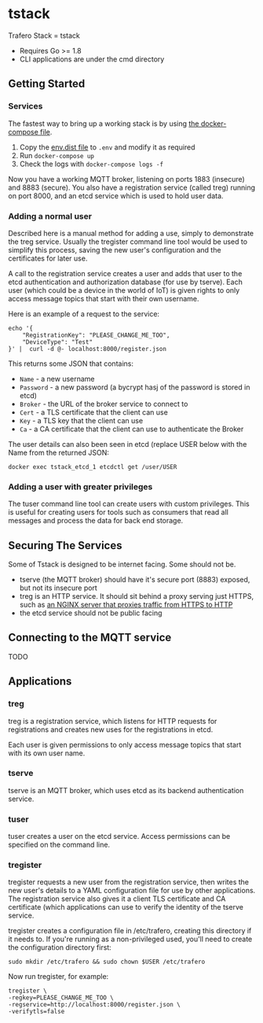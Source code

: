 # tstack

Trafero Stack = tstack

* Requires Go >= 1.8
* CLI applications are under the cmd directory

## Getting Started

### Services

The fastest way to bring up a working stack is by using [the docker-compose file](https://github.com/trafero/tstack/blob/master/docker-compose.yml).

1. Copy the [env.dist file](https://github.com/trafero/tstack/blob/master/env.dist) to ```.env``` and modify it as required
1. Run ```docker-compose up```
1. Check the logs with ```docker-compose logs -f```

Now you have a working MQTT broker, listening on ports 1883 (insecure) and 8883 (secure).  You also have a registration service (called treg) running on port 8000, and an etcd service which is used to hold user data.

### Adding a normal user

Described here is a manual method for adding a use, simply to demonstrate the treg service. Usually the tregister command line tool would be used to simplify this process, saving the new user's configuration and the certificates for later use.

A call to the registration service creates a user and adds that user to the etcd authentication and authorization database (for use by tserve).  Each user (which could be a device in the world of IoT) is given rights to only access message topics that start with their own username.

Here is an example of a request to the service:

```
echo '{
	"RegistrationKey": "PLEASE_CHANGE_ME_TOO",
	"DeviceType": "Test"
}' |  curl -d @- localhost:8000/register.json
```

This returns some JSON that contains:

* ```Name``` - a new username
* ```Password``` - a new password (a bycrypt hasj of the password is stored in etcd)
* ```Broker``` - the URL of the broker service to connect to
* ```Cert``` - a TLS certificate that the client can use
* ```Key``` - a TLS key that the client can use
* ```Ca``` - a CA certificate that the client can use to authenticate the Broker


The user details can also been seen in etcd (replace USER below with the Name from the returned JSON:

```
docker exec tstack_etcd_1 etcdctl get /user/USER
```

### Adding a user with greater privileges

The tuser command line tool can create users with custom privileges.  This is useful for creating users for tools such as consumers that read all messages and process the data for back end storage.

## Securing The Services

Some of Tstack is designed to be internet facing. Some should not be.

* tserve (the MQTT broker) should have it's secure port (8883) exposed, but not its insecure port
* treg is an HTTP service. It should sit behind a proxy serving just HTTPS, such as [an NGINX server that proxies traffic from HTTPS to HTTP](https://hub.docker.com/r/dougg/nginx-letsencrypt-proxy/)
* the etcd service should not be public facing

## Connecting to the MQTT service

TODO

## Applications

### treg

treg is a registration service, which listens for HTTP requests for registrations and creates new uses for the registrations in etcd.

Each user is given permissions to only access message topics that start with its own user name.

### tserve

tserve is an MQTT broker, which uses etcd as its backend authentication service.

### tuser

tuser creates a user on the etcd service. Access permissions can be specified on the command line.

### tregister

tregister requests a new user from the registration service, then writes the new user's details to a YAML configuration file for use by other applications.  The registration service also gives it a client TLS certificate and CA certificate (which applications can use to verify the identity of the tserve service.

tregister creates a configuration file in /etc/trafero, creating this directory if it needs to. If you're running as a non-privileged used, you'll need to create the configuration directory first:

```
sudo mkdir /etc/trafero && sudo chown $USER /etc/trafero
```
Now run tregister, for example:

```
tregister \
-regkey=PLEASE_CHANGE_ME_TOO \
-regservice=http://localhost:8000/register.json \
-verifytls=false
```